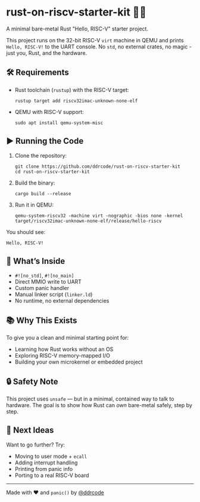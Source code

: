 # rust-on-riscv-starter-kit 🦀🚀

A minimal bare-metal Rust "Hello, RISC-V" starter project.

This project runs on the 32-bit RISC-V `virt` machine in QEMU and prints `Hello, RISC-V!` to the UART console.
No `std`, no external crates, no magic - just you, Rust, and the hardware.

## 🛠 Requirements

- Rust toolchain (`rustup`) with the RISC-V target:
  ```
  rustup target add riscv32imac-unknown-none-elf
  ```
- QEMU with RISC-V support:
  ```
  sudo apt install qemu-system-misc
  ```

## ▶️ Running the Code

1. Clone the repository:
   ```
   git clone https://github.com/ddrcode/rust-on-riscv-starter-kit
   cd rust-on-riscv-starter-kit
   ```

2. Build the binary:
   ```
   cargo build --release
   ```

3. Run it in QEMU:
   ```
   qemu-system-riscv32 -machine virt -nographic -bios none -kernel target/riscv32imac-unknown-none-elf/release/hello-riscv
   ```

You should see:

```
Hello, RISC-V!
```

## 🧠 What’s Inside

- `#![no_std]`, `#![no_main]`
- Direct MMIO write to UART
- Custom panic handler
- Manual linker script (`linker.ld`)
- No runtime, no external dependencies

## 📚 Why This Exists

To give you a clean and minimal starting point for:
- Learning how Rust works without an OS
- Exploring RISC-V memory-mapped I/O
- Building your own microkernel or embedded project

## 🔒 Safety Note

This project uses `unsafe` — but in a minimal, contained way to talk to hardware.
The goal is to show how Rust can *own* bare-metal safely, step by step.

## 🧩 Next Ideas

Want to go further? Try:
- Moving to user mode + `ecall`
- Adding interrupt handling
- Printing from panic info
- Porting to a real RISC-V board

---

Made with ❤️ and `panic()` by [@ddrcode](https://github.com/ddrcode)
